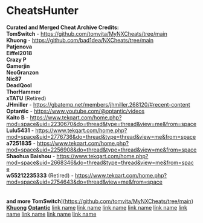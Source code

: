 # CheatsHunter
**Curated and Merged Cheat Archive Credits:**\
**TomSwitch** - https://github.com/tomvita/MyNXCheats/tree/main \
**Khuong** - https://github.com/bad1dea/NXCheats/tree/main \
**Patjenova** \
**Eiffel2018** \
**Crazy P** \
**Gamerjin** \
**NeoGranzon** \
**Nic87** \
**DeadQool** \
**ThorHammer** \
**xTATU** (Retired) \
**JHmiller** - https://gbatemp.net/members/jhmiller.268120/#recent-content \
**Optantic** - https://www.youtube.com/@optantic/videos \
**Kaito B** - https://www.tekqart.com/home.php?mod=space&uid=2230670&do=thread&type=thread&view=me&from=space \
**Lulu5431** - https://www.tekqart.com/home.php?mod=space&uid=2776736&do=thread&type=thread&view=me&from=space \
**a7251835** - https://www.tekqart.com/home.php?mod=space&uid=2256908&do=thread&type=thread&view=me&from=space \
**Shaohua Baishou** - https://www.tekqart.com/home.php?mod=space&uid=2668346&do=thread&type=thread&view=me&from=space \
**w55212235333** (Retired) - https://www.tekqart.com/home.php?mod=space&uid=2754643&do=thread&view=me&from=space \
 \
 \
**and more**
**TomSwitch**](https://github.com/tomvita/MyNXCheats/tree/main)
[**Khuong**](https://github.com/bad1dea/NXCheats/tree/main)
[**Optantic**](https://www.example.com)
[link name](https://www.example.com)
[link name](https://www.example.com)
[link name](https://www.example.com)
[link name](https://www.example.com)
[link name](https://www.example.com)
[link name](https://www.example.com)
[link name](https://www.example.com)
[link name](https://www.example.com)
[link name](https://www.example.com)




